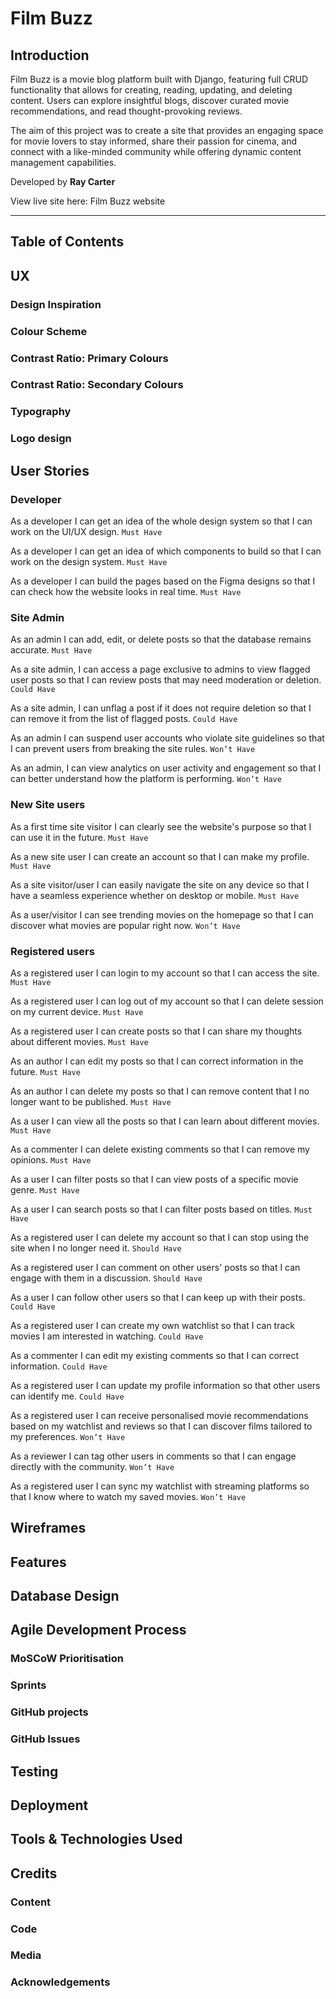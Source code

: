 # Film Buzz 

## Introduction

Film Buzz is a movie blog platform built with Django, featuring full CRUD functionality that allows for creating, reading, updating, and deleting content. Users can explore insightful blogs, discover curated movie recommendations, and read thought-provoking reviews.

The aim of this project was to create a site that provides an engaging space for movie lovers to stay informed, share their passion for cinema, and connect with a like-minded community while offering dynamic content management capabilities.


Developed by **Ray Carter**

View live site here: Film Buzz website

------

## Table of Contents



## UX

### Design Inspiration

### Colour Scheme

### Contrast Ratio: Primary Colours

### Contrast Ratio: Secondary Colours

### Typography

### Logo design



## User Stories

### Developer

As a developer I can get an idea of the whole design system so that I can work on the UI/UX design. `Must Have`

As a developer I can get an idea of which components to build so that I can work on the design system. `Must Have`

As a developer I can build the pages based on the Figma designs so that I can check how the website looks in real time. `Must Have`

### Site Admin

As an admin I can add, edit, or delete posts so that the database remains accurate. `Must Have`

As a site admin, I can access a page exclusive to admins to view flagged user posts so that I can review posts that may need moderation or deletion. `Could Have`

As a site admin, I can unflag a post if it does not require deletion so that I can remove it from the list of flagged posts. `Could Have`

As an admin I can suspend user accounts who violate site guidelines so that I can prevent users from breaking the site rules. `Won’t Have`

As an admin, I can view analytics on user activity and engagement so that I can better understand how the platform is performing. `Won’t Have`

### New Site users

As a first time site visitor I can clearly see the website's purpose so that I can use it in the future. `Must Have`

As a new site user I can create an account so that I can make my profile. `Must Have`

As a site visitor/user I can easily navigate the site on any device so that I have a seamless experience whether on desktop or mobile. `Must Have`

As a user/visitor I can see trending movies on the homepage so that I can discover what movies are popular right now. `Won’t Have`

### Registered users

As a registered user I can login to my account so that I can access the site. `Must Have`

As a registered user I can log out of my account so that I can delete session on my current device. `Must Have`

As a registered user I can create posts so that I can share my thoughts about different movies. `Must Have`

As an author I can edit my posts so that I can correct information in the future. `Must Have`

As an author I can delete my posts so that I can remove content that I no longer want to be published. `Must Have`

As a user I can view all the posts so that I can learn about different movies. `Must Have`

As a commenter I can delete existing comments so that I can remove my opinions. `Must Have`

As a user I can filter posts so that I can view posts of a specific movie genre. `Must Have`

As a user I can search posts so that I can filter posts based on titles. `Must Have`

As a registered user I can delete my account so that I can stop using the site when I no longer need it. `Should Have`

As a registered user I can comment on other users' posts so that I can engage with them in a discussion. `Should Have`

As a user I can follow other users so that I can keep up with their posts. `Could Have`

As a registered user I can create my own watchlist so that I can track movies I am interested in watching. `Could Have`

As a commenter I can edit my existing comments so that I can correct information. `Could Have`

As a registered user I can update my profile information so that other users can identify me. `Could Have`

As a registered user I can receive personalised movie recommendations based on my watchlist and reviews so that I can discover films tailored to my preferences. `Won’t Have`

As a reviewer I can tag other users in comments so that I can engage directly with the community. `Won’t Have`

As a registered user I can sync my watchlist with streaming platforms so that I know where to watch my saved movies. `Won’t Have`

## Wireframes




## Features



## Database Design



## Agile Development Process


### MoSCoW Prioritisation

### Sprints

### GitHub projects 

### GitHub Issues



## Testing 




## Deployment


## Tools & Technologies Used 



## Credits

### Content

### Code

### Media

### Acknowledgements
